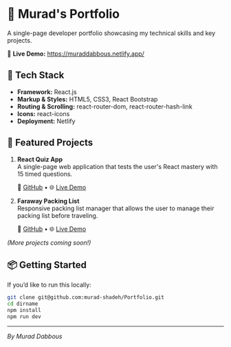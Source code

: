 # 🎯 Murad's Portfolio

A single-page developer portfolio showcasing my technical skills and key projects.

🔗 **Live Demo:** https://muraddabbous.netlify.app/

## 🧰 Tech Stack

- **Framework:** React.js
- **Markup & Styles:** HTML5, CSS3, React Bootstrap
- **Routing & Scrolling:** react-router-dom, react-router-hash-link
- **Icons:** react-icons
- **Deployment:** Netlify

## 🚀 Featured Projects

1. **React Quiz App**  
   A single-page web application that tests the user's React mastery with 15 timed questions.

   🔗 [GitHub](https://github.com/murad-shadeh/ReactQuiz) • 🌐 [Live Demo](https://testinreact.netlify.app)

2. **Faraway Packing List**  
   Responsive packing list manager that allows the user to manage their packing list before traveling.

   🔗 [GitHub](https://github.com/murad-shadeh/far-away) • 🌐 [Live Demo](https://packingfaraway.netlify.app)

_(More projects coming soon!)_

## 📦 Getting Started

If you’d like to run this locally:

```bash
git clone git@github.com:murad-shadeh/Portfolio.git
cd dirname
npm install
npm run dev
```

---

_By Murad Dabbous_
